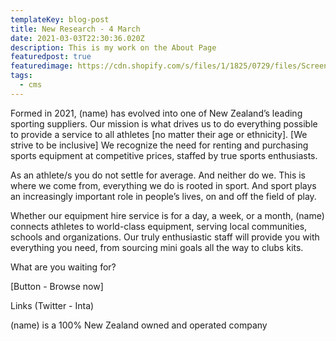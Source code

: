 ```yaml
---
templateKey: blog-post
title: New Research - 4 March
date: 2021-03-03T22:30:36.020Z
description: This is my work on the About Page
featuredpost: true
featuredimage: https://cdn.shopify.com/s/files/1/1825/0729/files/Screen_Shot_2018-05-14_at_10.13.58.png?v=1526267827
tags:
  - cms
---
```

<!--StartFragment-->

Formed in 2021, (name) has evolved into one of New Zealand’s leading sporting suppliers. Our mission is what drives us to do everything possible to provide a service to all athletes \[no matter their age or ethnicity]. \[We strive to be inclusive] We recognize the need for renting and purchasing sports equipment at competitive prices, staffed by true sports enthusiasts.

As an athlete/s you do not settle for average. And neither do we. This is where we come from, everything we do is rooted in sport. And sport plays an increasingly important role in people’s lives, on and off the field of play.

Whether our equipment hire service is for a day, a week, or a month, (name) connects athletes to world-class equipment, serving local communities, schools and organizations. Our truly enthusiastic staff will provide you with everything you need, from sourcing mini goals all the way to clubs kits. 

What are you waiting for?

\[Button - Browse now] 

Links (Twitter - Inta)

(name) is a 100% New Zealand owned and operated company

<!--EndFragment-->
